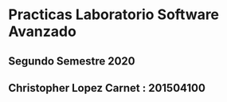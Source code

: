 # Practicas Laboratorio Software Avanzado
## Segundo Semestre 2020
## Christopher Lopez Carnet : 201504100
